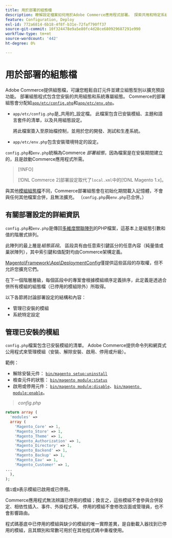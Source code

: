 ```yaml
---
title: 用於部署的組態檔
description: 瞭解設定檔案如何用於Adobe Commerce應用程式部署。 探索共用和特定系統的組態管理最佳實務。
feature: Configuration, Deploy
exl-id: 772a6814-6b18-4f8f-b31e-72faf790ff37
source-git-commit: 10f324478e9a5e80fc4d28ce680929687291e990
workflow-type: tm+mt
source-wordcount: '442'
ht-degree: 0%

---
```


# 用於部署的組態檔

Adobe Commerce提供組態檔，可讓您輕鬆自訂元件並建立組態型別以擴充預設功能。 部署組態程式包含您安裝的共用組態和系統專屬組態。 Commerce的部署組態會分配給[`app/etc/config.php`](../reference/config-reference-configphp.md)和[`app/etc/env.php`](../reference/config-reference-envphp.md)。

- `app/etc/config.php`是&#x200B;_共用的_設定檔。
此檔案包含已安裝模組、主題和語言套件的清單，以及共用組態設定。

  將此檔案簽入至原始檔控制，並用於您的開發、測試和生產系統。

- `app/etc/env.php`包含安裝環境特定的設定。

`config.php`和`env.php`統稱為Commerce _部署組態_，因為檔案是在安裝期間建立的，且是啟動Commerce應用程式所需。

>[!INFO]
>
>[!DNL Commerce 2]部署設定取代了`local.xml`中的[!DNL Magento 1.x]。

與其他[模組組態檔](../reference/module-files.md)不同，Commerce部署組態會在初始化期間載入記憶體，不會與任何其他檔案合併，且無法擴充。 （`config.php`與`env.php`已合併。）

## 有關部署設定的詳細資訊

`config.php`和`env.php`是傳回[多維度關聯陣列](https://www.w3schools.com:443/php/php_arrays.asp)的PHP檔案，這基本上是組態引數和值的階層式排列。

此陣列的最上層是&#x200B;_組態區段_。 區段具有由任意索引鍵區分的任意內容（純量值或巢狀陣列），其中索引鍵和值配對均由Commerce架構定義。

[Magento\Framework\App\DeploymentConfig](https://github.com/magento/magento2/blob/2.4/lib/internal/Magento/Framework/App/DeploymentConfig.php)僅提供這些區段的存取權，但不允許您擴充它們。

在下一個階層層級，每個區段中的專案會根據模組順序定義排序，此定義是透過合併所有模組的組態檔（已停用的模組除外）所取得。

以下各節將討論部署設定的結構和內容：

- 管理已安裝的模組
- 系統特定設定

## 管理已安裝的模組

`config.php`檔案包含已安裝模組的清單。 Adobe Commerce提供命令列和網頁式公用程式來管理模組（安裝、解除安裝、啟用、停用或升級）。

範例：

- 解除安裝元件： [`bin/magento setup:uninstall`](../../installation/tutorials/uninstall-modules.md)
- 檢查元件的狀態： [`bin/magento module:status`](https://experienceleague.adobe.com/zh-hant/docs/commerce-operations/tools/cli-reference/commerce-on-premises#modulestatus)
- 啟用或停用元件： [`bin/magento module:disable`](../../installation/tutorials/manage-modules.md)、[`bin/magento module:enable`](../../installation/tutorials/manage-modules.md)。

> _config.php_

```php
return array (
  'modules' =>
  array (
    'Magento_Core' => 1,
    'Magento_Store' => 1,
    'Magento_Theme' => 1,
    'Magento_Authorization' => 1,
    'Magento_Directory' => 1,
    'Magento_Backend' => 1,
    'Magento_Backup' => 1,
    'Magento_Eav' => 1,
    'Magento_Customer' => 1,
...
  ),
);
```

值`1`或`0`表示模組已啟用或已停用。

Commerce應用程式無法辨識已停用的模組；換言之，這些模組不會參與合併設定、相依性插入、事件、外掛程式等。 停用的模組不會修改店面或管理員，也不會影響路由。

程式碼基底中已停用的模組與缺少的模組的唯一實際差異，是自動載入器找到已停用的模組，且其類別和常數可用於在其他程式碼中重複使用。
